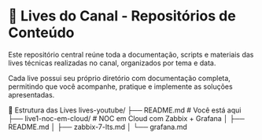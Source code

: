 # 🎥 Lives do Canal - Repositórios de Conteúdo

Este repositório central reúne toda a documentação, scripts e materiais das lives técnicas realizadas no canal, organizados por tema e data.

Cada live possui seu próprio diretório com documentação completa, permitindo que você acompanhe, pratique e implemente as soluções apresentadas.

📂 Estrutura das Lives
lives-youtube/
├── README.md                           # Você está aqui
├── live1-noc-em-cloud/                 # NOC em Cloud com Zabbix + Grafana
│   ├── README.md
│   ├── zabbix-7-lts.md
│   └── grafana.md
